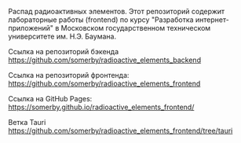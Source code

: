Распад радиоактивных элементов. Этот репозиторий содержит лабораторные работы (frontend) по курсу "Разработка интернет-приложений" в Московском государственном техническом университете им. Н.Э. Баумана.

Ссылка на репозиторий бэкенда https://github.com/somerby/radioactive_elements_backend

Ссылка на репозиторий фронтенда: https://github.com/somerby/radioactive_elements_frontend

Ссылка на GitHub Pages: https://somerby.github.io/radioactive_elements_frontend/

Ветка Tauri https://github.com/somerby/radioactive_elements_frontend/tree/tauri
